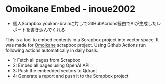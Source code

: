 # Omoikane Embed - inoue2002

- 個人Scrapbox youkan-brainに対してGitHubAcrions経由でAIが生成したレポートを書き込んでくれる

This is a tool to embed contents in a Scrapbox project into vector space.
It was made for [Omoikane](https://scrapbox.io/omoikane/) scrapbox project.
Using Github Actions run following actions automatically in daily basis.

- 1: Fetch all pages from Scrapbox
- 2: Embed all pages using OpenAI API
- 3: Push the embedded vectors to Qdrant
- 4: Generate a report and push it to the Scrapbox project


